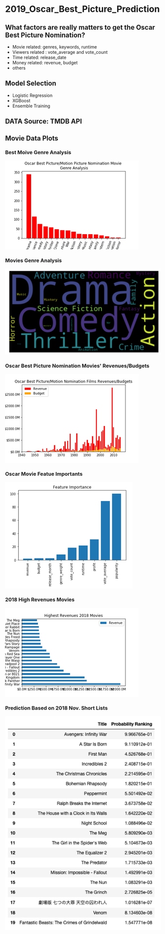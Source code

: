 # 2019_Oscar_Best_Picture_Prediction

## What factors are really matters to get the Oscar Best Picture Nomination?
 - Movie related: genres, keywords, runtime
 - Viewers related : vote_average and vote_count
 - Time related: release_date
 - Money related: revenue, budget
 - others
 
## Model Selection
 - Logistic Regression
 - XGBoost
 - Ensemble Training


## DATA Source: TMDB API

## Movie Data Plots

### Best Moive Genre Analysis
![Best Moive Genre Analysis](bestpic_genre.png)

### Movies Genre Analysis
![Movies Genre Analysis](genre.png)

### Oscar Best Picture Nomination Movies' Revenues/Budgets
![Oscar Best Picture Nomination Movies' Revenues/Budgets](best_rev.png)

### Oscar Movie Featue Importants
![Oscar Movie Featue Importants](features.png)


### 2018 High Revenues Movies
![2018 High Revenues Movies](2018highrev.png)

### Prediction Based on 2018 Nov. Short Lists
![Prediction Based on 2018 Nov. Short Lists](shortlist.png)

